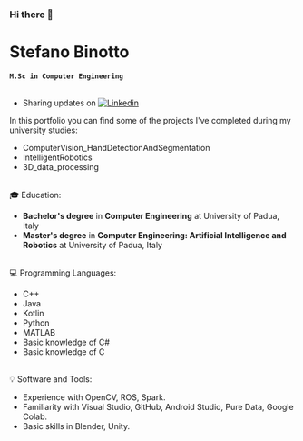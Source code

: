 ### Hi there 👋
# Stefano Binotto
**`M.Sc in Computer Engineering`**
<br/><br/>

 - Sharing updates on [![Linkedin](https://img.shields.io/badge/-LinkedIn-blue?style=flat&logo=Linkedin&logoColor=white)](www.linkedin.com/in/stefano-binotto/)


In this portfolio you can find some of the projects I've completed during my university studies:
- ComputerVision_HandDetectionAndSegmentation
- IntelligentRobotics
- 3D_data_processing
<br/><br/>

:mortar_board: Education:
- **Bachelor's degree** in **Computer Engineering** at University of Padua, Italy
- **Master's degree** in **Computer Engineering: Artificial Intelligence and Robotics** at University of Padua, Italy
<br/><br/>

:computer: Programming Languages:
- C++
- Java
- Kotlin
- Python
- MATLAB
- Basic knowledge of C#
- Basic knowledge of C
<br/><br/>


:bulb: Software and Tools:
- Experience with OpenCV, ROS, Spark.
- Familiarity with Visual Studio, GitHub, Android Studio, Pure Data, Google Colab.
- Basic skills in Blender, Unity.
<!--
**EdoardoBasti/EdoardoBasti** is a ✨ _special_ ✨ repository because its `README.md` (this file) appears on your GitHub profile.

Here are some ideas to get you started:

- 🔭 I’m currently working on ...
- 🌱 I’m currently learning ...
- 👯 I’m looking to collaborate on ...
- 🤔 I’m looking for help with ...
- 💬 Ask me about ...
- 📫 How to reach me: ...
- 😄 Pronouns: ...
- ⚡ Fun fact: ...
-->
<!--
**stefanobinotto/stefanobinotto** is a ✨ _special_ ✨ repository because its `README.md` (this file) appears on your GitHub profile.

Here are some ideas to get you started:

- 🔭 I’m currently working on ...
- 🌱 I’m currently learning ...
- 👯 I’m looking to collaborate on ...
- 🤔 I’m looking for help with ...
- 💬 Ask me about ...
- 📫 How to reach me: ...
- 😄 Pronouns: ...
- ⚡ Fun fact: ...
-->
